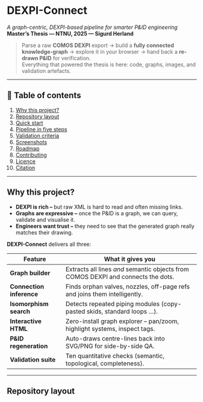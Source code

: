 # DEXPI-Connect  
*A graph-centric, DEXPI-based pipeline for smarter P&ID engineering*  
**Master’s Thesis — NTNU, 2025 — Sigurd Herland**

> Parse a raw **COMOS DEXPI** export → build a **fully connected knowledge-graph** → explore it in your browser → hand back a **re-drawn P&ID** for verification.  
> Everything that powered the thesis is here: code, graphs, images, and validation artefacts.

---

## 📑 Table of contents
1. [Why this project?](#why-this-project)
2. [Repository layout](#repository-layout)
3. [Quick start](#quick-start)
4. [Pipeline in five steps](#pipeline-in-five-steps)
5. [Validation criteria](#validation-criteria)
6. [Screenshots](#screenshots)
7. [Roadmap](#roadmap)
8. [Contributing](#contributing)
9. [Licence](#licence)
10. [Citation](#citation)

---

## Why this project?
* **DEXPI is rich –** but raw XML is hard to read and often missing links.  
* **Graphs are expressive –** once the P&ID is a graph, we can query, validate and visualise it.  
* **Engineers want trust –** they need to see that the generated graph really matches their drawing.

**DEXPI-Connect** delivers all three:

| Feature | What it gives you |
|---------|------------------|
| **Graph builder** | Extracts all lines *and* semantic objects from COMOS DEXPI and connects the dots. |
| **Connection inference** | Finds orphan valves, nozzles, off-page refs and joins them intelligently. |
| **Isomorphism search** | Detects repeated piping modules (copy-pasted skids, standard loops …). |
| **Interactive HTML** | Zero-install graph explorer – pan/zoom, highlight systems, inspect tags. |
| **P&ID regeneration** | Auto-draws centre-lines back into SVG/PNG for side-by-side QA. |
| **Validation suite** | Ten quantitative checks (semantic, topological, completeness). |

---

## Repository layout
